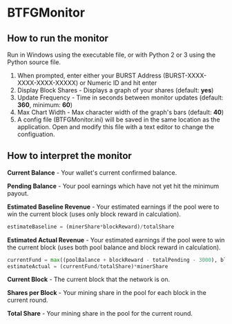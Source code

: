 # BTFGMonitor

## How to run the monitor

Run in Windows using the executable file, or with Python 2 or 3 using the Python source file.

1. When prompted, enter either your BURST Address (BURST-XXXX-XXXX-XXXX-XXXXX) or Numeric ID and hit enter
2. Display Block Shares - Displays a graph of your shares (default: **yes**)
3. Update Frequency - Time in seconds between monitor updates (default: **360**, minimum: **60**)
4. Max Chart Width - Max character width of the graph's bars (default: **40**)
5. A config file (BTFGMonitor.ini) will be saved in the same location as the application. Open and modify this file with a text editor to change the configuation.

## How to interpret the monitor

**Current Balance** - Your wallet's current confirmed balance.

**Pending Balance** - Your pool earnings which have not yet hit the minimum payout.

**Estimated Baseline Revenue** - Your estimated earnings if the pool were to win the current block (uses only block reward in calculation).

```python
estimateBaseline = (minerShare*blockReward)/totalShare
```

**Estimated Actual Revenue** - Your estimated earnings if the pool were to win the current block (uses both pool balance and block reward in calculation).

```python
currentFund = max((poolBalance + blockReward - totalPending - 3000), blockReward)
estimateActual = (currentFund/totalShare)*minerShare
```

**Current Block** - The current block that the network is on.

**Shares per Block** - Your mining share in the pool for each block in the current round.

**Total Share** - Your mining share in the pool for the current round.
